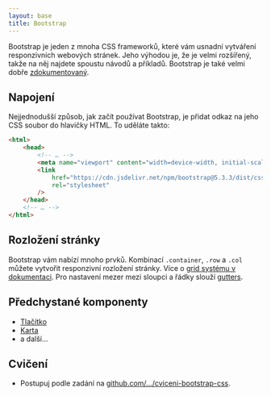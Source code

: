 ```yaml
---
layout: base
title: Bootstrap
---
```


Bootstrap je jeden z mnoha CSS frameworků, které vám usnadní vytváření responzivních webových stránek. Jeho výhodou je, že je velmi rozšířený, takže na něj najdete spoustu návodů a příkladů. Bootstrap je také velmi dobře [zdokumentovaný](https://getbootstrap.com/docs/5.3/getting-started/introduction/).

## Napojení

Nejjednodušší způsob, jak začít používat Bootstrap, je přidat odkaz na jeho CSS soubor do hlavičky HTML. To uděláte takto:

```html
<html>
	<head>
		<!-- … -->
		<meta name="viewport" content="width=device-width, initial-scale=1" />
		<link
			href="https://cdn.jsdelivr.net/npm/bootstrap@5.3.3/dist/css/bootstrap.min.css"
			rel="stylesheet"
		/>
	</head>
	<!-- … -->
</html>
```

## Rozložení stránky

Bootstrap vám nabízí mnoho prvků. Kombinací `.container`, `.row` a `.col` můžete vytvořit responzivní rozložení stránky. Více o [grid systému v dokumentaci](https://getbootstrap.com/docs/5.3/layout/grid/). Pro nastavení mezer mezi sloupci a řádky slouží [gutters](https://getbootstrap.com/docs/5.3/layout/gutters/).

## Předchystané komponenty

- [Tlačítko](https://getbootstrap.com/docs/5.3/components/buttons/)
- [Karta](https://getbootstrap.com/docs/5.3/components/card/)
- a další…

## Cvičení

- Postupuj podle zadání na [github.com/…/cviceni-bootstrap-css](https://github.com/Czechitas-podklady-WEB/cviceni-bootstrap-css).
